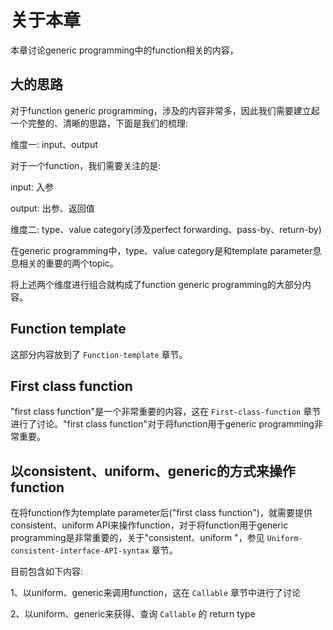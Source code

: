 # 关于本章

本章讨论generic programming中的function相关的内容，

## 大的思路

对于function generic programming，涉及的内容非常多，因此我们需要建立起一个完整的、清晰的思路，下面是我们的梳理: 

维度一: input、output

对于一个function，我们需要关注的是:

input: 入参

output: 出参、返回值

维度二: type、value category(涉及perfect forwarding、pass-by、return-by)

在generic programming中，type、value category是和template parameter息息相关的重要的两个topic。

将上述两个维度进行组合就构成了function generic programming的大部分内容。



## Function template

这部分内容放到了 `Function-template` 章节。

## First class function

"first class function"是一个非常重要的内容，这在 `First-class-function` 章节进行了讨论。"first class function"对于将function用于generic programming非常重要。

## 以consistent、uniform、generic的方式来操作function

在将function作为template parameter后("first class function")，就需要提供consistent、uniform API来操作function，对于将function用于generic programming是非常重要的，关于"consistent、uniform "，参见 `Uniform-consistent-interface-API-syntax` 章节。

目前包含如下内容: 

1、以uniform、generic来调用function，这在 `Callable` 章节中进行了讨论

2、以uniform、generic来获得、查询 `Callable` 的 return type

